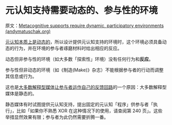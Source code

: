 # 元认知支持需要动态的、参与性的环境

原文：[Metacognitive supports require dynamic, participatory environments (andymatuschak.org)](https://notes.andymatuschak.org/z6sGtFW1yd4qgcxkLQsEBEJWxLKmBdjMQzKfa)

[元认知本质上是动态的](https://notes.andymatuschak.org/z6NhfhiJnVhUrTWCAc7RZcazwW4wheQ7PLMk)，所以设计提供元认知支持的环境时，这个环境必须具备动态的行为，并在环境的参与者琢磨材料时给出相应的反应。

动态但非参与性的环境（如大多数「探索性」环境）没有任何行为和**反应**。

参与性但非动态的环境（如《制造(Make)》杂志）不能根据参与者的行动而调整其信息或行为。

这也是[大多数解释型媒体让参与者运作自己的反馈回路](https://notes.andymatuschak.org/z6MLXiJ7vmVAxRxhanUJzDcBE6hhhV9oy6Ukc)的一个原因：大多数解释型媒体是静态的。

静态媒体有时试图提供元认知支持，提出固定的元认知「程序」供参与者「执行」，比如「如果你不熟悉 XOR 在这种情况下的使用，请查阅第 240 页」。这些举措显然效果有限；参与者为此仍然需要折腾一番。